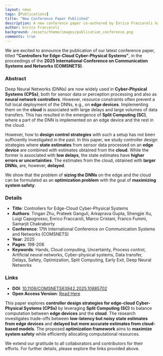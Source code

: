 ```yaml
---
layout: news
tags: [Publications]
title: "New Conference Paper Published"
description: A new conference paper co-authored by Enrico Fraccaroli has been published in the proceedings of the 2025 International Conference on Communication Systems and Networks (COMSNETS).
author: Enrico Fraccaroli
background: /assets/theme/images/publication_conference.png
comments: true
---
```


We are excited to announce the publication of our latest conference paper,
titled **"Controllers for Edge-Cloud Cyber-Physical Systems"**, in the
proceedings of the **2025 International Conference on Communication Systems and
Networks (COMSNETS)**.

### Abstract

Deep Neural Networks (DNNs) are now widely used in **Cyber-Physical Systems
(CPSs)**, both for sensor data or perception processing and also as **neural
network controllers**. However, resource constraints often prevent a full local
deployment of the DNNs, e.g., on **edge devices**. Implementing them on the
**cloud** is associated with large delays and large volumes of data transfers.
This has resulted in the emergence of **Split Computing (SC)**, where a part of
the DNN is implemented on an edge device and the rest in the cloud.

However, how to **design control strategies** with such a setup has not been
sufficiently investigated in the past. In this paper, we study controller design
strategies where **state estimates** from sensor data processed on an **edge
device** are combined with estimates obtained from the **cloud**. While the
former is associated with **low delays**, the state estimates have **higher
errors or uncertainties**. The estimates from the cloud, obtained with **larger
DNNs**, are, however, **delayed**.

We show that the problem of **sizing the DNNs** on the edge and the cloud can be
formulated as an **optimization problem** with the goal of **maximizing system
safety**.

### Details

- **Title**: Controllers for Edge-Cloud Cyber-Physical Systems
- **Authors**: Tingan Zhu, Prateek Ganguli, Arkaprava Gupta, Shengjie Xu, Luigi Capogrosso, Enrico Fraccaroli, Marco Cristani, Franco Fummi, Samarjit Chakraborty
- **Conference**: 17th International Conference on Communication Systems and Networks (COMSNETS)
- **Year**: 2025
- **Pages**: 198-206
- **Keywords**: Hands, Cloud computing, Uncertainty, Process control, Artificial neural networks, Cyber-physical systems, Data transfer, Delays, Safety, Optimization, Split Computing, Early Exit, Deep Neural Networks

### Links

- **DOI**: [10.1109/COMSNETS63942.2025.10885702](https://doi.org/10.1109/COMSNETS63942.2025.10885702)
- **Open Access Version**: [Read Here](https://iris.univr.it/retrieve/3dbf76df-4d47-4ad9-af3f-84f350b6eec7/OPEN_2025_COMSNETS_Controllers_for_Edge_Cloud_Cyber_Physical_Systems.pdf)

This paper explores **controller design strategies for edge-cloud Cyber-Physical
Systems (CPSs)** by leveraging **Split Computing (SC)** to balance computation
between **edge devices** and the **cloud**. The research investigates trade-offs
between **low-latency but noisy state estimates from edge devices** and
**delayed but more accurate estimates from cloud-based models**. The proposed
**optimization framework** aims to **maximize system safety** while efficiently
allocating computational resources.

We extend our gratitude to all collaborators and contributors for their efforts.
For further details, please explore the links provided above.
